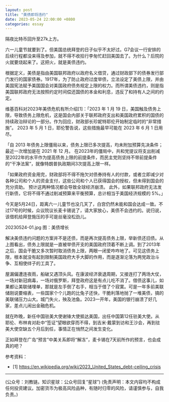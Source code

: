 ```yaml
---
layout: post
title: "美债即将违约"
date: 2023-05-24 22:00:00 +0800
categories: essay
---
```


隔夜比特币回升至27k上方。

六一儿童节就要到了。但美国总统拜登的日子似乎不太好过。G7会议一行安排的后续行程都没来得及参加，就不得不收拾行李匆忙赶回美国去了。为什么？后院的火就要烧起来了。这把火，就是美债违约。

根据定义，美债是指由美国联邦政府以政府名义借贷，通过财政部下的债券发行部门发行的国家债券。1917年，为了防止政府过度举债，立法设定了美债上限，并由美国宪法赋予美国国会对美国政府债务规定上限的权力。而所谓美债违约，则是指美国联邦政府无法按照约定时间偿还国债的本金和利息，违反了和持有人之间的约定。

维基百科对2023年美债危机有所介绍[1]：「2023 年 1 月 19 日，美国触及债务上限，导致债务上限危机，这是国会内部关于联邦政府支出和美国政府累积的国债的持续政治辩论的一部分。作为回应，财政部长珍妮特耶伦开始制定临时的“非常措施”。 2023 年 5 月 1 日，耶伦警告说，这些措施最早可能在 2023 年 6 月 1 日用尽。

「自 2013 年债务上限僵局以来，债务上限已多次提高，均未附加预算先决条件； 最近一次增加是在 2021 年 12 月。 在2023年的僵局中，共和党提议将支出削减至2022年的水平作为提高债务上限的前提条件，而民主党则坚持不带前提条件的“干净法案”，就像特朗普执政期间3次提高上限一样。

「如果政府资金用完，财政部将不得不拖欠对债券持有人的付款，或者立即减少对各种公司和个人的资金支付，这些公司和个人已获得国会的授权，但未得到国会的充分资助。 预计这两种情况都会导致全球经济崩溃。 此外，如果联邦政府无法发行新债，它将不得不通过削减预算来平衡预算，总计相当于美国经济规模的 5%。」

今天是5月24日，距离六一儿童节也没几天了，白宫仍然未能和国会达成一致。不过17号的时候，众议院议长麦卡锡说了，请大家放心，美债不会违约的。说归说，该借机给拜登施压的手可是丝毫没松劲儿。

20230524-01.jpg
图：美债增长

解决美债违约问题的方案并不是还债，而是再次提高债务上限，举新债还旧债。从上图看出，债务上限就是一直被举债开支的美国政府顶着不断上调。到了2013年之后，国会干脆又多次暂时取消债务上限，两眼一闭爱咋咋地了。可见这债务上限，根本就没有起到限制美国政府大手大脚的作用，而是逐渐沦落为两党政治斗争、互相使绊子的工具了。

屋漏偏遭连夜雨，船破又遇顶头风。在康波经济衰退周期，又接连打了两场大仗，一场对新冠病毒，一场对俄罗斯，拜登政府这是有点儿吃不消了。借债这事儿，如果都让美联储埋单，那就是左手倒了右手，相当于借了个寂寞。可是一年多前美联储刚说要缩表，一些国家个个儿跑的比兔子还快，干脆利落地抛了一堆美债，搞的美联储压力山大。城门失火，殃及池鱼。2023一开年，美国的银行崩溃了好几家，差点儿闹出金融危机。

就在昨晚，新任中国驻美大使谢锋大使抵达美国，出任中国第12任驻美大使。从耶伦、布林肯对赴中“签证”望眼欲穿而不得，到吉米·戴蒙到访和王沙会，再到驻美大使空缺五个月后到任，事情正在悄然之间发生变化。

正如拜登在广岛“预言”中美关系即将“解冻”，麦卡锡在7天前所作的预言，也会成真的吧？

参考资料：
- [1] https://en.wikipedia.org/wiki/2023_United_States_debt-ceiling_crisis

* * *

(公众号：刘教链。知识星球：公众号回复“星球”)
(免责声明：本文内容均不构成任何投资建议。加密货币为极高风险品种，有随时归零的风险，请谨慎参与，自我负责。)
